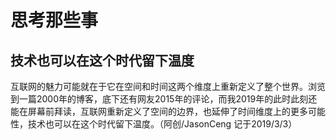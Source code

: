 # 思考那些事

## 技术也可以在这个时代留下温度
互联网的魅力可能就在于它在空间和时间这两个维度上重新定义了整个世界。浏览到一篇2000年的博客，底下还有网友2015年的评论，而我2019年的此时此刻还能在屏幕前拜读，互联网重新定义了空间的边界，也延伸了时间维度上的更多可能性，技术也可以在这个时代留下温度。（阿创/JasonCeng 记于2019/3/3）
